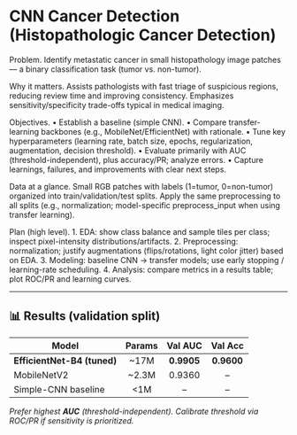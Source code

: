 # CNN Cancer Detection (Histopathologic Cancer Detection)

Problem. Identify metastatic cancer in small histopathology image patches — a binary classification task (tumor vs. non-tumor).

Why it matters. Assists pathologists with fast triage of suspicious regions, reducing review time and improving consistency. Emphasizes sensitivity/specificity trade-offs typical in medical imaging.

Objectives.
	•	Establish a baseline (simple CNN).
	•	Compare transfer-learning backbones (e.g., MobileNet/EfficientNet) with rationale.
	•	Tune key hyperparameters (learning rate, batch size, epochs, regularization, augmentation, decision threshold).
	•	Evaluate primarily with AUC (threshold-independent), plus accuracy/PR; analyze errors.
	•	Capture learnings, failures, and improvements with clear next steps.

Data at a glance. Small RGB patches with labels (1=tumor, 0=non-tumor) organized into train/validation/test splits. Apply the same preprocessing to all splits (e.g., normalization; model-specific preprocess_input when using transfer learning).

Plan (high level).
	1.	EDA: show class balance and sample tiles per class; inspect pixel-intensity distributions/artifacts.
	2.	Preprocessing: normalization; justify augmentations (flips/rotations, light color jitter) based on EDA.
	3.	Modeling: baseline CNN → transfer models; use early stopping / learning-rate scheduling.
	4.	Analysis: compare metrics in a results table; plot ROC/PR and learning curves.

---

## 📊 Results (validation split)
| Model                       | Params | Val AUC  | Val Acc |
|----------------------------|:------:|:--------:|:-------:|
| **EfficientNet-B4 (tuned)**| ~17M   | **0.9905** | **0.9600** |
| MobileNetV2                | ~2.3M  | 0.9360   | –       |
| Simple-CNN baseline        | <1M    | –        | –       |

*Prefer highest **AUC** (threshold-independent). Calibrate threshold via ROC/PR if sensitivity is prioritized.*
